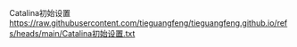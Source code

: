 Catalina初始设置
https://raw.githubusercontent.com/tieguangfeng/tieguangfeng.github.io/refs/heads/main/Catalina初始设置.txt
